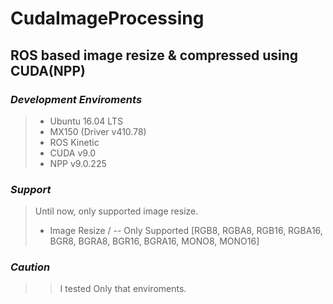 # CudaImageProcessing

## ROS based image resize & compressed using CUDA(NPP)


### ***Development Enviroments***

>  - Ubuntu 16.04 LTS
>  - MX150 (Driver v410.78)
>  - ROS Kinetic 
>  - CUDA v9.0
>  - NPP v9.0.225 

### ***Support***

> Until now, only supported image resize. 
> - Image Resize /
> -- Only Supported [RGB8, RGBA8, RGB16, RGBA16, BGR8, BGRA8, BGR16, BGRA16, MONO8, MONO16]  

### ***Caution*** 

>> I tested Only that enviroments. 
